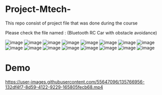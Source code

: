 # Project-Mtech-
This repo consist of project file that was done during the course 


Please check the file named : (Bluetooth RC Car with obstacle avoidance)

![image](https://user-images.githubusercontent.com/55647096/135766728-f5df0f1b-0b19-46a2-a8b4-387af6152633.png)
![image](https://user-images.githubusercontent.com/55647096/135766733-b6392083-ea5b-409b-a5e2-424c3cf9123b.png)
![image](https://user-images.githubusercontent.com/55647096/135766741-991d1b49-cb4d-43da-a7b3-1c66250dac7e.png)
![image](https://user-images.githubusercontent.com/55647096/135766744-ef0803e0-57fa-46d9-83e7-f93f023cc163.png)
![image](https://user-images.githubusercontent.com/55647096/135766753-1dddd2d4-d5ec-42a8-8ee4-6161ab366530.png)
![image](https://user-images.githubusercontent.com/55647096/135766771-8b31ab5d-f0d5-4f50-b3e5-4eea1110311a.png)
![image](https://user-images.githubusercontent.com/55647096/135766776-4441501f-e848-44fc-bafc-a6443126895d.png)
![image](https://user-images.githubusercontent.com/55647096/135766778-6834b0b8-b544-4b74-b7f7-31bc654d13b5.png)
![image](https://user-images.githubusercontent.com/55647096/135766783-d2f636f6-95ca-4098-87ca-cb106ae7b1ee.png)
![image](https://user-images.githubusercontent.com/55647096/135766790-1b810a12-2180-4ada-8e11-4bf11b41a31f.png)
![image](https://user-images.githubusercontent.com/55647096/135766792-6a253fb1-8077-48d2-b235-165f76055eeb.png)
![image](https://user-images.githubusercontent.com/55647096/135766798-e2baacd3-fbd1-4d7e-bb1a-9bd9ce265c8c.png)
![image](https://user-images.githubusercontent.com/55647096/135766800-d2652f17-e4af-449f-aadf-6c72741c2b0a.png)
![image](https://user-images.githubusercontent.com/55647096/135766804-a5e87216-21dd-41d6-a6d2-f4ff8efe5e06.png)
![image](https://user-images.githubusercontent.com/55647096/135766816-8ebbf3f7-256d-45bf-ba61-d500ef1d2413.png)
![image](https://user-images.githubusercontent.com/55647096/135766820-221b6587-97e0-440e-ae48-3e8e82859dca.png)
# Demo
https://user-images.githubusercontent.com/55647096/135766956-132df4f7-8d59-4122-9229-165805fecb68.mp4

